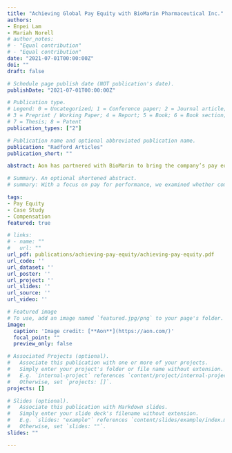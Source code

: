 ```yaml
---
title: "Achieving Global Pay Equity with BioMarin Pharmaceutical Inc."
authors:
- Enpei Lam
- Mariah Norell
# author_notes:
# - "Equal contribution"
# - "Equal contribution"
date: "2021-07-01T00:00:00Z"
doi: ""
draft: false

# Schedule page publish date (NOT publication's date).
publishDate: "2021-07-01T00:00:00Z"

# Publication type.
# Legend: 0 = Uncategorized; 1 = Conference paper; 2 = Journal article;
# 3 = Preprint / Working Paper; 4 = Report; 5 = Book; 6 = Book section;
# 7 = Thesis; 8 = Patent
publication_types: ["2"]

# Publication name and optional abbreviated publication name.
publication: "Radford Articles"
publication_short: ""

abstract: Aon has partnered with BioMarin to bring the company’s pay equity gap in the United States to virtually zero. This case study explains how we are able to achieve such an encouraging result in a short period of time..

# Summary. An optional shortened abstract.
# summary: With a focus on pay for performance, we examined whether companies with five performance ratings distribute their merit budget differently compared to firms with fewer ratings.

tags:
- Pay Equity
- Case Study
- Compensation
featured: true

# links:
# - name: ""
#   url: ""
url_pdf: publications/achieving-pay-equity/achieving-pay-equity.pdf
url_code: ''
url_dataset: ''
url_poster: ''
url_project: ''
url_slides: ''
url_source: ''
url_video: ''

# Featured image
# To use, add an image named `featured.jpg/png` to your page's folder.
image:
  caption: 'Image credit: [**Aon**](https://aon.com/)'
  focal_point: ""
  preview_only: false

# Associated Projects (optional).
#   Associate this publication with one or more of your projects.
#   Simply enter your project's folder or file name without extension.
#   E.g. `internal-project` references `content/project/internal-project/index.md`.
#   Otherwise, set `projects: []`.
projects: []

# Slides (optional).
#   Associate this publication with Markdown slides.
#   Simply enter your slide deck's filename without extension.
#   E.g. `slides: "example"` references `content/slides/example/index.md`.
#   Otherwise, set `slides: ""`.
slides: ""

---
```


